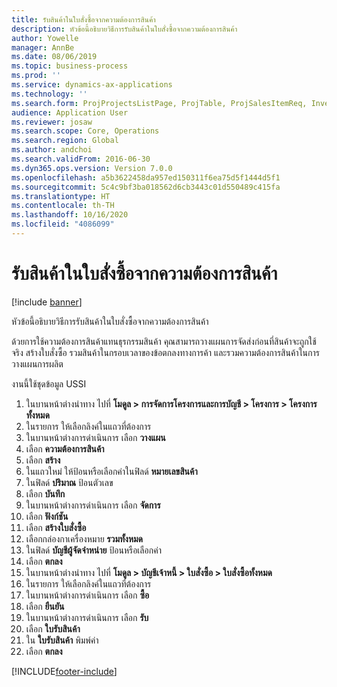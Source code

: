 ```yaml
---
title: รับสินค้าในใบสั่งซื้อจากความต้องการสินค้า
description: หัวข้อนี้อธิบายวิธีการรับสินค้าในใบสั่งซื้อจากความต้องการสินค้า
author: Yowelle
manager: AnnBe
ms.date: 08/06/2019
ms.topic: business-process
ms.prod: ''
ms.service: dynamics-ax-applications
ms.technology: ''
ms.search.form: ProjProjectsListPage, ProjTable, ProjSalesItemReq, InventItemIdLookupSimple, PurchCreateFromSalesOrder, VendAccountItemLookup, PurchTable, PurchEditLines
audience: Application User
ms.reviewer: josaw
ms.search.scope: Core, Operations
ms.search.region: Global
ms.author: andchoi
ms.search.validFrom: 2016-06-30
ms.dyn365.ops.version: Version 7.0.0
ms.openlocfilehash: a5b3622458da957ed150311f6ea75d5f1444d5f1
ms.sourcegitcommit: 5c4c9bf3ba018562d6cb3443c01d550489c415fa
ms.translationtype: HT
ms.contentlocale: th-TH
ms.lasthandoff: 10/16/2020
ms.locfileid: "4086099"
---
```

# <a name="receive-items-on-purchase-order-from-item-requirement"></a>รับสินค้าในใบสั่งซื้อจากความต้องการสินค้า

[!include [banner](../../includes/banner.md)]

หัวข้อนี้อธิบายวิธีการรับสินค้าในใบสั่งซื้อจากความต้องการสินค้า

ด้วยการใช้ความต้องการสินค้าแทนธุรกรรมสินค้า คุณสามารถวางแผนการจัดส่งก่อนที่สินค้าจะถูกใช้จริง สร้างใบสั่งซื้อ รวมสินค้าในกรอบเวลาของข้อตกลงทางการค้า และรวมความต้องการสินค้าในการวางแผนการผลิต 

งานนี้ใช้ชุดข้อมูล USSI

1. ในบานหน้าต่างนำทาง ไปที่ **โมดูล > การจัดการโครงการและการบัญชี > โครงการ > โครงการทั้งหมด**
2. ในรายการ ให้เลือกลิงค์ในแถวที่ต้องการ
3. ในบานหน้าต่างการดำเนินการ เลือก **วางแผน**
4. เลือก **ความต้องการสินค้า**
5. เลือก **สร้าง**
6. ในแถวใหม่ ให้ป้อนหรือเลือกค่าในฟิลด์ **หมายเลขสินค้า**
7. ในฟิลด์ **ปริมาณ** ป้อนตัวเลข
8. เลือก **บันทึก**
9. ในบานหน้าต่างการดำเนินการ เลือก **จัดการ**
10. เลือก **ฟังก์ชัน**
11. เลือก **สร้างใบสั่งซื้อ**
12. เลือกกล่องกาเครื่องหมาย **รวมทั้งหมด**
13. ในฟิลด์ **บัญชีผู้จัดจำหน่าย** ป้อนหรือเลือกค่า
14. เลือก **ตกลง**
15. ในบานหน้าต่างนำทาง ไปที่ **โมดูล > บัญชีเจ้าหนี้ > ใบสั่งซื้อ > ใบสั่งซื้อทั้งหมด**
16. ในรายการ ให้เลือกลิงค์ในแถวที่ต้องการ
17. ในบานหน้าต่างการดำเนินการ เลือก **ซื้อ**
18. เลือก **ยืนยัน**
19. ในบานหน้าต่างการดำเนินการ เลือก **รับ**
20. เลือก **ใบรับสินค้า**
21. ใน **ใบรับสินค้า** พิมพ์ค่า
22. เลือก **ตกลง**



[!INCLUDE[footer-include](../../includes/footer-banner.md)]